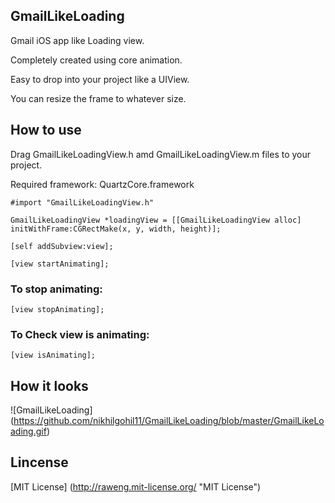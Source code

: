 ## GmailLikeLoading ##

Gmail iOS app like Loading view. 

Completely created using core animation.

Easy to drop into your project like a UIView.

You can resize the frame to whatever size.


## How to use ##
	
Drag GmailLikeLoadingView.h amd GmailLikeLoadingView.m files to your project.

Required framework: QuartzCore.framework

	#import "GmailLikeLoadingView.h"

	GmailLikeLoadingView *loadingView = [[GmailLikeLoadingView alloc] initWithFrame:CGRectMake(x, y, width, height)];

	[self addSubview:view];

	[view startAnimating];

### To stop animating: ###

	[view stopAnimating];

### To Check view is animating: ###

	[view isAnimating];


## How it looks ##

![GmailLikeLoading] (https://github.com/nikhilgohil11/GmailLikeLoading/blob/master/GmailLikeLoading.gif)

## Lincense ##

[MIT License] (http://raweng.mit-license.org/ "MIT License")
